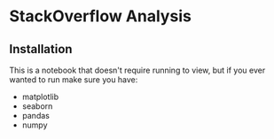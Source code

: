 # StackOverflow Analysis

## Installation
This is a notebook that doesn't require running to view, but if you ever wanted to run make sure you have:
* matplotlib
* seaborn
* pandas
* numpy
